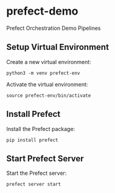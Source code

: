 # prefect-demo
Prefect Orchestration Demo Pipelines

## Setup Virtual Environment

Create a new virtual environment:

`python3 -m venv prefect-env`

Activate the virtual environment:

`source prefect-env/bin/activate`

## Install Prefect

Install the Prefect package:

`pip install prefect`

## Start Prefect Server

Start the Prefect server:

`prefect server start`